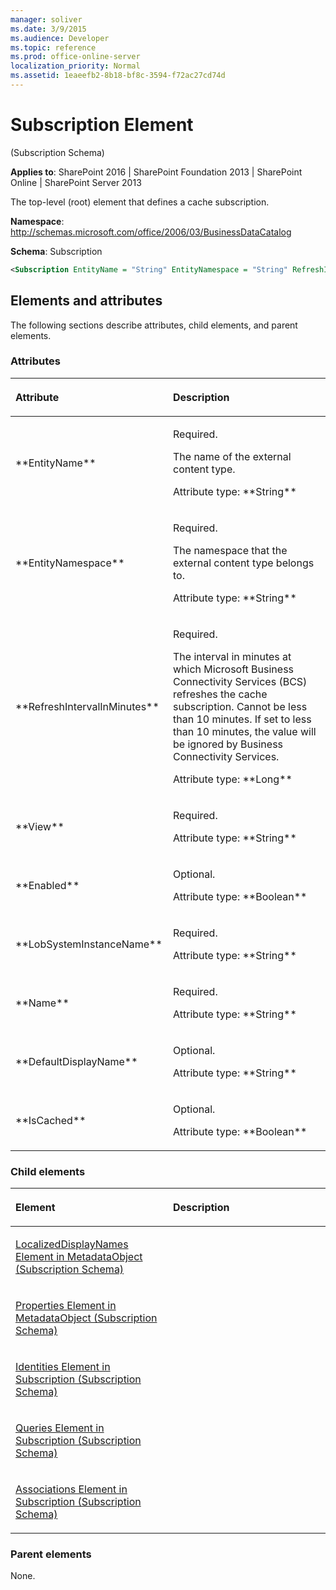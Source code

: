 ```yaml
---
manager: soliver
ms.date: 3/9/2015
ms.audience: Developer
ms.topic: reference
ms.prod: office-online-server
localization_priority: Normal
ms.assetid: 1eaeefb2-8b18-bf8c-3594-f72ac27cd74d
---
```


# Subscription Element 

(Subscription Schema)

**Applies to**: SharePoint 2016 | SharePoint Foundation 2013 | SharePoint Online | SharePoint Server 2013

The top-level (root) element that defines a cache subscription.

**Namespace**: http://schemas.microsoft.com/office/2006/03/BusinessDataCatalog

**Schema**: Subscription

```XML
<Subscription EntityName = "String" EntityNamespace = "String" RefreshIntervalInMinutes = "Long" View = "String" Enabled = "Boolean" LobSystemInstanceName = "String" Name = "String" DefaultDisplayName = "String" IsCached = "Boolean"> </Subscription>
```

## Elements and attributes

The following sections describe attributes, child elements, and parent elements.

### Attributes

<table>
<colgroup>
<col width="50%" />
<col width="50%" />
</colgroup>
<thead>
<tr class="header">
<th align="left"><p>Attribute</p></th>
<th align="left"><p>Description</p></th>
</tr>
</thead>
<tbody>
<tr class="odd">
<td align="left"><p>**EntityName**</p></td>
<td align="left"><p>Required.</p>
<p>The name of the external content type.</p>
<p>Attribute type: **String**</p></td>
</tr>
<tr class="even">
<td align="left"><p>**EntityNamespace**</p></td>
<td align="left"><p>Required.</p>
<p>The namespace that the external content type belongs to.</p>
<p>Attribute type: **String**</p></td>
</tr>
<tr class="odd">
<td align="left"><p>**RefreshIntervalInMinutes**</p></td>
<td align="left"><p>Required.</p>
<p>The interval in minutes at which Microsoft Business Connectivity Services (BCS) refreshes the cache subscription. Cannot be less than 10 minutes. If set to less than 10 minutes, the value will be ignored by Business Connectivity Services.</p>
<p>Attribute type: **Long**</p></td>
</tr>
<tr class="even">
<td align="left"><p>**View**</p></td>
<td align="left"><p>Required.</p>
<p></p>
<p>Attribute type: **String**</p></td>
</tr>
<tr class="odd">
<td align="left"><p>**Enabled**</p></td>
<td align="left"><p>Optional.</p>
<p>Attribute type: **Boolean**</p></td>
</tr>
<tr class="even">
<td align="left"><p>**LobSystemInstanceName**</p></td>
<td align="left"><p>Required.</p>
<p>Attribute type: **String**</p></td>
</tr>
<tr class="odd">
<td align="left"><p>**Name**</p></td>
<td align="left"><p>Required.</p>
<p>Attribute type: **String**</p></td>
</tr>
<tr class="even">
<td align="left"><p>**DefaultDisplayName**</p></td>
<td align="left"><p>Optional.</p>
<p>Attribute type: **String**</p></td>
</tr>
<tr class="odd">
<td align="left"><p>**IsCached**</p></td>
<td align="left"><p>Optional.</p>
<p>Attribute type: **Boolean**</p></td>
</tr>
</tbody>
</table>

### Child elements

<table>
<colgroup>
<col width="50%" />
<col width="50%" />
</colgroup>
<thead>
<tr class="header">
<th align="left"><p>Element</p></th>
<th align="left"><p>Description</p></th>
</tr>
</thead>
<tbody>
<tr class="odd">
<td align="left"><p><span sdata="link"><a href="localizeddisplaynames-element-in-metadataobject-subscription-schema.md">LocalizedDisplayNames Element in MetadataObject (Subscription Schema)</a></span></p></td>
<td align="left"></td>
</tr>
<tr class="even">
<td align="left"><p><span sdata="link"><a href="properties-element-in-metadataobject-subscription-schema.md">Properties Element in MetadataObject (Subscription Schema)</a></span></p></td>
<td align="left"></td>
</tr>
<tr class="odd">
<td align="left"><p><span sdata="link"><a href="identities-element-in-subscription-subscription-schema.md">Identities Element in Subscription (Subscription Schema)</a></span></p></td>
<td align="left"></td>
</tr>
<tr class="even">
<td align="left"><p><span sdata="link"><a href="queries-element-in-subscription-subscription-schema.md">Queries Element in Subscription (Subscription Schema)</a></span></p></td>
<td align="left"></td>
</tr>
<tr class="odd">
<td align="left"><p><span sdata="link"><a href="associations-element-in-subscription-subscription-schema.md">Associations Element in Subscription (Subscription Schema)</a></span></p></td>
<td align="left"></td>
</tr>
</tbody>
</table>

### Parent elements

None.









